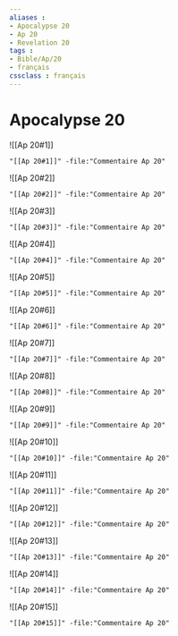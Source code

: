 ```yaml
---
aliases : 
- Apocalypse 20
- Ap 20
- Revelation 20
tags : 
- Bible/Ap/20
- français
cssclass : français
---
```


# Apocalypse 20

![[Ap 20#1]]

```query
"[[Ap 20#1]]" -file:"Commentaire Ap 20"
```

![[Ap 20#2]]

```query
"[[Ap 20#2]]" -file:"Commentaire Ap 20"
```

![[Ap 20#3]]

```query
"[[Ap 20#3]]" -file:"Commentaire Ap 20"
```

![[Ap 20#4]]

```query
"[[Ap 20#4]]" -file:"Commentaire Ap 20"
```

![[Ap 20#5]]

```query
"[[Ap 20#5]]" -file:"Commentaire Ap 20"
```

![[Ap 20#6]]

```query
"[[Ap 20#6]]" -file:"Commentaire Ap 20"
```

![[Ap 20#7]]

```query
"[[Ap 20#7]]" -file:"Commentaire Ap 20"
```

![[Ap 20#8]]

```query
"[[Ap 20#8]]" -file:"Commentaire Ap 20"
```

![[Ap 20#9]]

```query
"[[Ap 20#9]]" -file:"Commentaire Ap 20"
```

![[Ap 20#10]]

```query
"[[Ap 20#10]]" -file:"Commentaire Ap 20"
```

![[Ap 20#11]]

```query
"[[Ap 20#11]]" -file:"Commentaire Ap 20"
```

![[Ap 20#12]]

```query
"[[Ap 20#12]]" -file:"Commentaire Ap 20"
```

![[Ap 20#13]]

```query
"[[Ap 20#13]]" -file:"Commentaire Ap 20"
```

![[Ap 20#14]]

```query
"[[Ap 20#14]]" -file:"Commentaire Ap 20"
```

![[Ap 20#15]]

```query
"[[Ap 20#15]]" -file:"Commentaire Ap 20"
```

